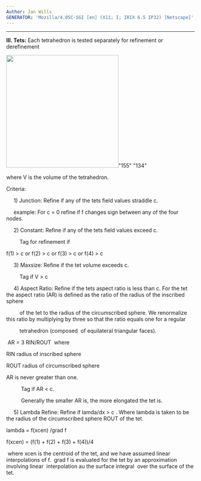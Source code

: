```yaml
---
Author: Jan Wills
GENERATOR: 'Mozilla/4.05C-SGI [en] (X11; I; IRIX 6.5 IP32) [Netscape]'
---
```


 ** **

 **III. Tets:** Each tetrahedron is tested separately for refinement or
 derefinement

  <img height="300" width="300" src="image4.jpg">"155" "134"

 where V is the volume of the tetrahedron.

 Criteria:

      1) Junction: Refine if any of the tets field values straddle c.

       example: For c = 0 refine if f changes sign between any of the
  four nodes.

      2) Constant: Refine if any of the tets field values exceed c.

          Tag for refinement if

   f(1) &gt; c or f(2) &gt; c or f(3) &gt; c or f(4) &gt; c

      3) Maxsize: Refine if the tet volume exceeds c.

          Tag if V &gt; c

      4) Aspect Ratio: Refine if the tets aspect ratio is less than c.
 For the tet the aspect ratio (AR) is defined as the ratio of the
 radius of the inscribed sphere

          of the tet to the radius of the circumscribed sphere. We
 renormalize this ratio by multiplying by three so that the ratio
 equals one for a regular

          tetrahedron (composed  of equilateral triangular faces).

   AR = 3 RIN/ROUT  where
 
   RIN radius of inscribed sphere

   ROUT radius of circumscribed sphere

   AR is never greater than one.

           Tag if AR &lt; c.

           Generally the smaller AR is, the more elongated the tet is.

      5) Lambda Refine: Refine if lamda/dx &gt; c . Where lambda is
 taken to be the radius of the circumscribed sphere ROUT of the tet.

   lambda = f(xcen) /grad f

   f(xcen) = (f(1) + f(2) + f(3) + f(4))/4
 
   where xcen is the centroid of the tet, and we have assumed linear
  interpolations of f.  grad f is evaluated for the tet by an
  approximation involving linear  interpolation au the surface
  integral  over the surface of the tet.

  

  

  


